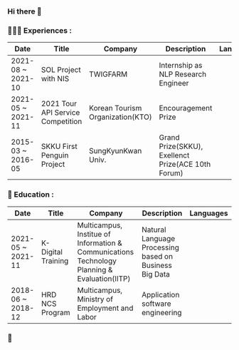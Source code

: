 ### Hi there 👋

<!--
**213JJH/213JJH** is a ✨ _special_ ✨ repository because its `README.md` (this file) appears on your GitHub profile.

Here are some ideas to get you started:

- 🔭 I’m currently working on ...
- 🌱 I’m currently learning ...
- 👯 I’m looking to collaborate on ...
- 🤔 I’m looking for help with ...
- 💬 Ask me about ...
- 📫 How to reach me: ...
- 😄 Pronouns: ...
- ⚡ Fun fact: ...
-->

### 🧑🏻‍💻  Experiences : 
|Date|Title|Company|Description|Languages|
|-|---|---|---|---|
|2021-08 ~ 2021-10|SOL Project with NIS|TWIGFARM|Internship as NLP Research Engineer|
|2021-05 ~ 2021-11|2021 Tour API Service Competition|Korean Tourism Organization(KTO)|Encouragement Prize|
|2015-03 ~ 2016-05|SKKU First Penguin Project|SungKyunKwan Univ.|Grand Prize(SKKU), Exellenct Prize(ACE 10th Forum)|

### 🌱  Education :
|Date|Title|Company|Description|Languages|
|---|---|---|---|---|
|2021-05 ~ 2021-11|K-Digital Training|Multicampus, Institue of Information & Communications Technology Planning & Evaluation(IITP)|Natural Language Processing based on Business Big Data|
|2018-06 ~ 2018-12|HRD NCS Program|Multicampus, Ministry of Employment and Labor|Application software engineering|


### 💬
